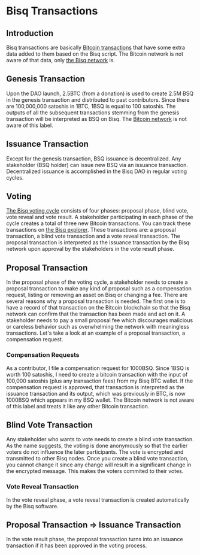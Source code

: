 # Bisq Transactions

## Introduction
Bisq transactions are basically [Bitcoin transactions](bitcointx.md) that have some extra data added to them based on the Bisq script. The Bitcoin network is not aware of that data, only [the Bisq network](bisp2p.md) is. 

## Genesis Transaction
Upon the DAO launch, 2.5BTC (from a donation) is used to create 2.5M BSQ in the genesis transaction and distributed to past contributors. Since there are 100,000,000 satoshis in 1BTC, 1BSQ is equal to 100 satoshis. The outputs of all the subsequent transactions stemming from the genesis transaction will be interpreted as BSQ on Bisq. The [Bitcoin network](btcnetwork.md) is not aware of this label.  

## Issuance Transaction 
Except for the genesis transaction, BSQ issuance is decentralized. Any stakeholder (BSQ holder) can issue new BSQ via an issuance transaction. Decentralized issuance is accomplished in the Bisq DAO in regular voting cycles. 

## Voting
[The Bisq voting cycle](voting.md) consists of four phases: proposal phase, blind vote, vote reveal and vote result. A stakeholder participating in each phase of the cycle creates a total of three new Bitcoin transactions. You can track these transactions on [the Bisq explorer](https://explorer.bisq.network/index.html). These transactions are: a proposal transaction, a blind vote transaction and a vote reveal transaction. The proposal transaction is interpreted as the issuance transaction by the Bisq network upon approval by the stakeholders in the vote result phase.  

## Proposal Transaction
In the proposal phase of the voting cycle, a stakeholder needs to create a proposal transaction to make any kind of proposal such as a compensation request, listing or removing an asset on Bisq or changing a fee. There are several reasons why a proposal transaction is needed. The first one is to have a record of that transaction on the Bitcoin blockchain so that the Bisq network can confirm that the transaction has been made and act on it. A stakeholder needs to pay a small proposal fee which discourages malicious or careless behavior such as overwhelming the network with meaningless transactions. Let's take a look at an example of a proposal transaction, a compensation request.

### Compensation Requests
As a contributor, I file a compensation request for 1000BSQ. Since 1BSQ is worth 100 satoshis, I need to create a bitcoin transaction with the input of 100,000 satoshis (plus any transaction fees) from my Bisq BTC wallet. If the compensation request is approved, that transaction is interpreted as the issuance transaction and its output, which was previously in BTC, is now 1000BSQ which appears in my BSQ wallet. The Bitcoin network is not aware of this label and treats it like any other Bitcoin transaction. 

## Blind Vote Transaction
Any stakeholder who wants to vote needs to create a blind vote transaction. As the name suggests, the voting is done anonymously so that the earlier voters do not influence the later participants. The vote is encrypted and transmitted to other Bisq nodes. Once you create a blind vote transaction, you cannot change it since any change will result in a significant change in the encrypted message. This makes the voters commited to their votes.

### Vote Reveal Transaction
In the vote reveal phase, a vote reveal transaction is created automatically by the Bisq software. 

## Proposal Transaction => Issuance Transaction
In the vote result phase, the proposal transaction turns into an issuance transaction if it has been approved in the voting process. 

